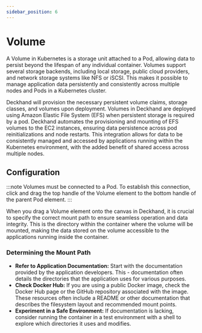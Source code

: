 ```yaml
---
sidebar_position: 6
---
```


# Volume

A Volume in Kubernetes is a storage unit attached to a Pod, allowing data to persist beyond the lifespan of any individual container. Volumes support several storage backends, including local storage, public cloud providers, and network storage systems like NFS or iSCSI. This makes it possible to manage application data persistently and consistently across multiple nodes and Pods in a Kubernetes cluster.

Deckhand will provision the necessary persistent volume claims, storage classes, and volumes upon deployment. Volumes in Deckhand are deployed using Amazon Elastic File System (EFS) when persistent storage is required by a pod. Deckhand automates the provisioning and mounting of EFS volumes to the EC2 instances, ensuring data persistence across pod reinitializations and node restarts. This integration allows for data to be consistently managed and accessed by applications running within the Kubernetes environment, with the added benefit of shared access across multiple nodes.

## Configuration

:::note
Volumes must be connected to a Pod. To establish this connection, click and drag the top handle of the Volume element to the bottom handle of the parent Pod element.
:::

When you drag a Volume element onto the canvas in Deckhand, it is crucial to specify the correct mount path to ensure seamless operation and data integrity. This is the directory within the container where the volume will be mounted, making the data stored on the volume accessible to the applications running inside the container.

### Determining the Mount Path

- **Refer to Application Documentation:** Start with the documentation provided by the application developers. This - documentation often details the directories that the application uses for various purposes.
- **Check Docker Hub:** If you are using a public Docker image, check the Docker Hub page or the GitHub repository associated with the image. These resources often include a README or other documentation that describes the filesystem layout and recommended mount points.
- **Experiment in a Safe Environment:** If documentation is lacking, consider running the container in a test environment with a shell to explore which directories it uses and modifies.